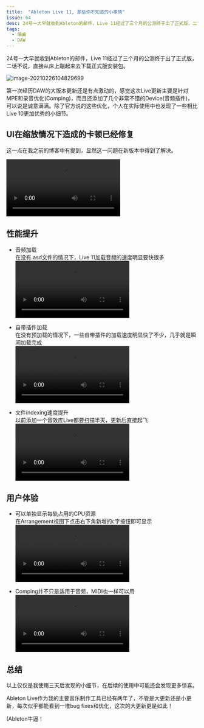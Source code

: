 ```yaml
---
title:  "Ableton Live 11, 那些你不知道的小事情"
issue: 64
desc: 24号一大早就收到Ableton的邮件，Live 11经过了三个月的公测终于出了正式版，二话不说，直接从床上蹦起来去下载正式版安装包。
tags: 
  - 编曲
  - DAW
---
```


24号一大早就收到Ableton的邮件，Live 11经过了三个月的公测终于出了正式版，二话不说，直接从床上蹦起来去下载正式版安装包。

![image-20210226104829699](https://blog-r2.jw1.dev/p_assets/202102/image-20210226104829699.png)

第一次经历DAW的大版本更新还是有点激动的，感觉这次Live更新主要是针对MPE和录音优化(Comping)，而且还添加了几个非常不错的Device(音频插件)，可以说是诚意满满。除了官方说的这些优化，个人在实际使用中也发现了一些相比Live 10更加优秀的小细节。  

## UI在缩放情况下造成的卡顿已经修复

这一点在我之前的博客中有提到，显然这一问题在新版本中得到了解决。

![video](https://blog-r2.jw1.dev/p_assets/202102/1.mp4)

## 性能提升

- 音频加载  
  在没有.asd文件的情况下，Live 11加载音频的速度明显要快很多  
  ![video](https://blog-r2.jw1.dev/p_assets/202102/2.mp4)

- 自带插件加载  
  在没有预加载的情况下，一些自带插件的加载速度明显快了不少，几乎就是瞬间加载完成  
  ![video](https://blog-r2.jw1.dev/p_assets/202102/3.mp4)

- 文件indexing速度提升  
  以前添加一个音效库Live都要扫描半天，更新后直接起飞  
  ![video](https://blog-r2.jw1.dev/p_assets/202102/4.mp4)

## 用户体验

- 可以单独显示每轨占用的CPU资源  
  在Arrangement视图下点击右下角新增的`C`字按钮即可显示  
  ![video](https://blog-r2.jw1.dev/p_assets/202102/5.mp4)

- Comping并不只是适用于音频，MIDI也一样可以用  
  ![video](https://blog-r2.jw1.dev/p_assets/202102/6.mp4)


## 总结
以上仅仅是我使用三天后发现的小细节，在后续的使用中可能还会发现更多惊喜。  

Ableton Live作为我的主要音乐制作工具已经有两年了，不管是大更新还是小更新，每次似乎都能看到一堆bug fixes和优化，这次的大更新更是如此！

(Ableton牛逼！
